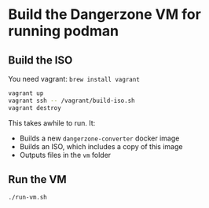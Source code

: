 # Build the Dangerzone VM for running podman

## Build the ISO

You need vagrant: `brew install vagrant`

```sh
vagrant up
vagrant ssh -- /vagrant/build-iso.sh
vagrant destroy
```

This takes awhile to run. It:

- Builds a new `dangerzone-converter` docker image
- Builds an ISO, which includes a copy of this image
- Outputs files in the `vm` folder

## Run the VM

```sh
./run-vm.sh
```
